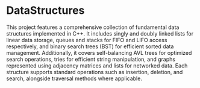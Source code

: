 # DataStructures
This project features a comprehensive collection of fundamental data structures implemented in C++. It includes singly and doubly linked lists for linear data storage, queues and stacks for FIFO and LIFO access respectively, and binary search trees (BST) for efficient sorted data management. Additionally, it covers self-balancing AVL trees for optimized search operations, tries for efficient string manipulation, and graphs represented using adjacency matrices and lists for networked data. Each structure supports standard operations such as insertion, deletion, and search, alongside traversal methods where applicable. 

